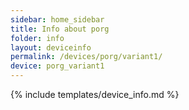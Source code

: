 ```yaml
---
sidebar: home_sidebar
title: Info about porg
folder: info
layout: deviceinfo
permalink: /devices/porg/variant1/
device: porg_variant1
---
```

{% include templates/device_info.md %}
